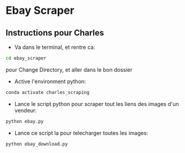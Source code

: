 # Ebay Scraper

## Instructions pour Charles

* Va dans le terminal, et rentre ca:

```bash
cd ebay_scraper
```
pour Change Directory, et aller dans le bon dossier


* Active l'environment python:

```bash
conda activate charles_scraping
```

- Lance le script python pour scraper tout les liens des images d'un vendeur:

```bash
python ebay.py
```

- Lance ce script la pour telecharger toutes les images:

```bash
python ebay_download.py
```
